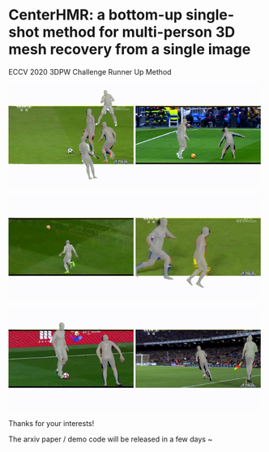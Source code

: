 # CenterHMR: a bottom-up single-shot method for multi-person 3D mesh recovery from a single image

ECCV 2020 3DPW Challenge Runner Up Method

<p float="center">
  <img src="demo/c1_results_compressed.gif" width="49%" />
  <img src="demo/c5_results_compressed.gif" width="49%" />
</p>

<p float="center">
  <img src="demo/c0_results_compressed.gif" width="49%" />
  <img src="demo/c4_results_compressed.gif" width="49%" />
</p>

<p float="center">
  <img src="demo/c2_results_compressed.gif" width="49%" />
  <img src="demo/c3_results_compressed.gif" width="49%" />
</p>

Thanks for your interests! 

The arxiv paper / demo code will be released in a few days ~
